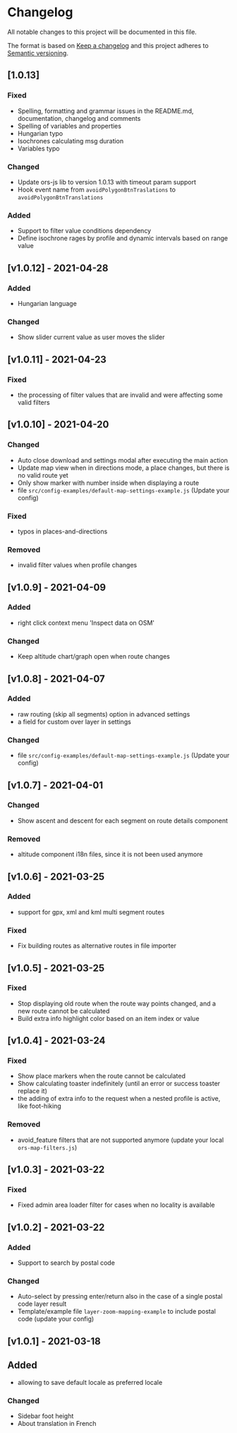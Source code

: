 # Changelog #

All notable changes to this project will be documented in this file.

The format is based on [Keep a changelog](http://keepachangelog.com/en/1.0.0/)
and this project adheres to [Semantic versioning](http://semver.org/spec/v2.0.0.html).

<!--
This is how a changelog entry should look like:

## [version] - YYYY-MM-DD

### Added
- for new features.
### Changed
- existing functionality.
### Deprecated
- soon-to-be removed features.
### Removed
- now removed features.
### Fixed
- any bug.
### Security
- in case of vulnerabilities. (Use for vulnerability fixes)

RELEASING:
1. Change Unreleased to new release number
2. Add today's Date
3. Change unreleased link to compare new release:
[unreleased]: https://github.com/GIScience/openrouteservice/compare/vnew...HEAD
4. Add new compare link below
[new]: https://github.com/GIScience/openrouteservice/compare/vlast...vnew
5. Git tag release commit with vX.X.X to enable links
6. Double check issue links are valid
7. Run 'grunt up' for patch, 'grunt up:minor' or 'grunt up:major' versions
8. Add version to docker-compose.yml (grunt version always adds 1 on top the current version ...)
 -->

## [1.0.13]
### Fixed
- Spelling, formatting and grammar issues in the README.md, documentation, changelog and comments
- Spelling of variables and properties
- Hungarian typo
- Isochrones calculating msg duration
- Variables typo

### Changed
- Update ors-js lib to version 1.0.13 with timeout param support
- Hook event name from `avoidPolygonBtnTraslations` to `avoidPolygonBtnTranslations`

### Added
- Support to filter value conditions dependency
- Define isochrone rages by profile and dynamic intervals based on range value

## [v1.0.12] - 2021-04-28 ##

### Added ###
- Hungarian language

### Changed ###
- Show slider current value as user moves the slider

## [v1.0.11] - 2021-04-23 ##

### Fixed ###
- the processing of filter values that are invalid and were affecting some valid filters

## [v1.0.10] - 2021-04-20 ##

### Changed ###
- Auto close download and settings modal after executing the main action
- Update map view when in directions mode, a place changes, but there is no valid route yet
- Only show marker with number inside when displaying a route
- file `src/config-examples/default-map-settings-example.js` (Update your config)

### Fixed
- typos in places-and-directions

### Removed
- invalid filter values when profile changes

## [v1.0.9] - 2021-04-09 ##

### Added
- right click context menu 'Inspect data on OSM'

### Changed ###
- Keep altitude chart/graph open when route changes

## [v1.0.8] - 2021-04-07 ##

### Added
- raw routing (skip all segments) option in advanced settings
- a field for custom over layer in settings

### Changed
- file `src/config-examples/default-map-settings-example.js` (Update your config)

## [v1.0.7] - 2021-04-01 ##

### Changed ###
- Show ascent and descent for each segment on route details component

### Removed
- altitude component i18n files, since it is not been used anymore

## [v1.0.6] - 2021-03-25 ##

### Added
- support for gpx, xml and kml multi segment routes

### Fixed ###
- Fix building routes as alternative routes in file importer

## [v1.0.5] - 2021-03-25 ##

### Fixed ###
- Stop displaying old route when the route way points changed, and a new route cannot be calculated
- Build extra info highlight color based on an item index or value

## [v1.0.4] - 2021-03-24 ##

### Fixed ###
- Show place markers when the route cannot be calculated
- Show calculating toaster indefinitely (until an error or success toaster replace it)
- the adding of extra info to the request when a nested profile is active, like foot-hiking

### Removed ###
- avoid_feature filters that are not supported anymore (update your local `ors-map-filters.js`)

## [v1.0.3] - 2021-03-22 ##

### Fixed ###
- Fixed admin area loader filter for cases when no locality is available

## [v1.0.2] - 2021-03-22 ##

### Added ###
- Support to search by postal code

### Changed ###
- Auto-select by pressing enter/return also in the case of a single postal code layer result
- Template/example file `layer-zoom-mapping-example` to include postal code (update your config)

## [v1.0.1] - 2021-03-18 ##

## Added
- allowing to save default locale as preferred locale

### Changed ###
- Sidebar foot height
- About translation in French
